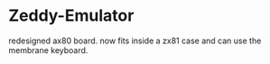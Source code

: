 # Zeddy-Emulator
redesigned ax80 board. now fits inside a zx81 case and can use the membrane keyboard.
